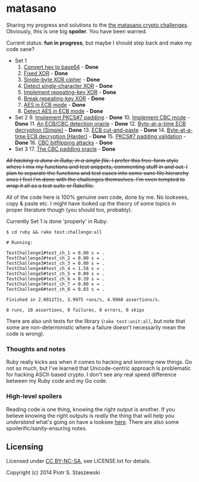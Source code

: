 # matasano

Sharing my progress and solutions to the [the matasano crypto challenges](http://cryptopals.com/). Obviously, this is one big **spoiler**. You have been warned.

Current status: **fun in progress**, but maybe I should step back and make my code sane?

- Set 1
  1. [Convert hex to base64](http://cryptopals.com/sets/1/challenges/1) - **Done**
  2. [Fixed XOR](http://cryptopals.com/sets/1/challenges/2) - **Done**
  3. [Single-byte XOR cipher](http://cryptopals.com/sets/1/challenges/3) - **Done**
  4. [Detect single-character XOR](http://cryptopals.com/sets/1/challenges/4) - **Done**
  5. [Implement repeating-key XOR](http://cryptopals.com/sets/1/challenges/5) - **Done**
  6. [Break repeating-key XOR](http://cryptopals.com/sets/1/challenges/6) - **Done**
  7. [AES in ECB mode](http://cryptopals.com/sets/1/challenges/7) - **Done**
  8. [Detect AES in ECB mode](http://cryptopals.com/sets/1/challenges/8) - **Done**
- Set 2
  9. [Implement PKCS#7 padding](http://cryptopals.com/sets/2/challenges/9) - **Done**
  10. [Implement CBC mode](http://cryptopals.com/sets/2/challenges/10) - **Done**
  11. [An ECB/CBC detection oracle](http://cryptopals.com/sets/2/challenges/11) - **Done**
  12. [Byte-at-a-time ECB decryption (Simple)](http://cryptopals.com/sets/2/challenges/12) - **Done**
  13. [ECB cut-and-paste](http://cryptopals.com/sets/2/challenges/13) - **Done**
  14. [Byte-at-a-time ECB decryption (Harder)](http://cryptopals.com/sets/2/challenges/14) - **Done**
  15. [PKCS#7 padding validation](http://cryptopals.com/sets/2/challenges/15) - **Done**
  16. [CBC bitflipping attacks](http://cryptopals.com/sets/2/challenges/16) - **Done**
- Set 3
  17. [The CBC padding oracle](http://cryptopals.com/sets/3/challenges/17) - **Done**

~~*All hacking is done in Ruby, in a single file*. I prefer this free-form style where I mix my functions and test snippets, commenting stuff in and out. I plan to separate the functions and test cases into some sane file hierarchy once I feel I'm done with the challenges themselves. I'm even tempted to wrap it all as a test suite or Rakefile.~~

All of the code here is 100% genuine own code, done by me. No looksees, copy & paste etc. I might have looked up the theory of some topics in proper literature though (you should too, probably).

Currently Set 1 is done 'properly' in Ruby:

    $ cd ruby && rake test:challenge:all
    
    # Running:
    
    TestChallenge1#test_ch_1 = 0.00 s = .
    TestChallenge2#test_ch_2 = 0.00 s = .
    TestChallenge3#test_ch_3 = 0.00 s = .
    TestChallenge4#test_ch_4 = 1.58 s = .
    TestChallenge5#test_ch_5 = 0.00 s = .
    TestChallenge6#test_ch_6 = 0.39 s = .
    TestChallenge7#test_ch_7 = 0.00 s = .
    TestChallenge8#test_ch_8 = 0.03 s = .
    
    Finished in 2.001272s, 3.9975 runs/s, 4.9968 assertions/s.
    
    8 runs, 10 assertions, 0 failures, 0 errors, 0 skips

There are also unit tests for the library (`rake test:unit:all`, but note that some are non-deterministic where a failure doesn't necessarily mean the code is wrong).

### Thoughts and notes

Ruby really kicks ass when it comes to hacking and *learning* new things. Go not so much, but I've learned that Unicode-centric approach is problematic for hacking ASCII-based crypto. I don't see any real speed difference between my Ruby code and my Go code.

### High-level spoilers

Reading code is one thing, knowing the right output is another. If you believe knowing the right outputs is *really* the thing that will help you *understand* what's going on have a looksee [here](https://github.com/drbig/matasano/blob/master/SPOILERS.txt). There are also some spoilerific/sanity-ensuring notes.

## Licensing

Licensed under [CC BY-NC-SA](http://creativecommons.org/licenses/by-nc-sa/4.0/), see LICENSE.txt for details.

Copyright (c) 2014 Piotr S. Staszewski
